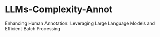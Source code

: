 # LLMs-Complexity-Annot
Enhancing Human Annotation: Leveraging Large Language Models and Efficient Batch Processing
